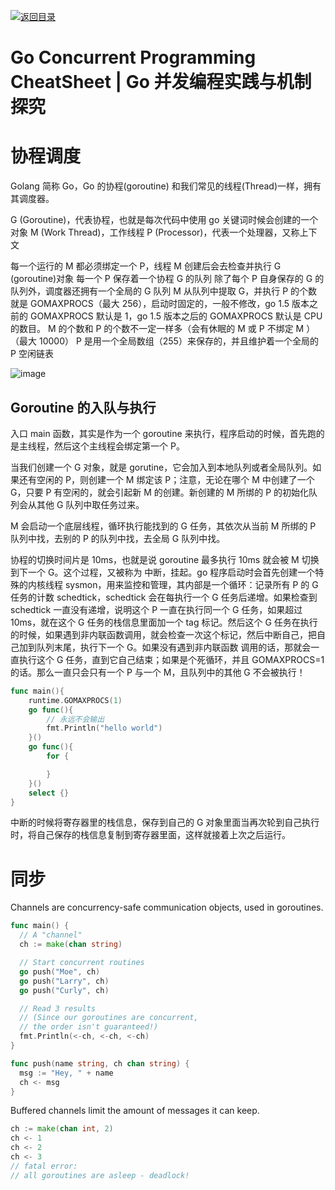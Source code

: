 [![返回目录](https://parg.co/UCb)](https://github.com/wx-chevalier/Awesome-CheatSheets)

# Go Concurrent Programming CheatSheet | Go 并发编程实践与机制探究

# 协程调度

Golang 简称 Go，Go 的协程(goroutine) 和我们常见的线程(Thread)一样，拥有其调度器。

G (Goroutine)，代表协程，也就是每次代码中使用 go 关键词时候会创建的一个对象
M (Work Thread)，工作线程
P (Processor)，代表一个处理器，又称上下文

每一个运行的 M 都必须绑定一个 P，线程 M 创建后会去检查并执行 G (goroutine)对象
每一个 P 保存着一个协程 G 的队列
除了每个 P 自身保存的 G 的队列外，调度器还拥有一个全局的 G 队列
M 从队列中提取 G，并执行
P 的个数就是 GOMAXPROCS（最大 256），启动时固定的，一般不修改，go 1.5 版本之前的 GOMAXPROCS 默认是 1，go 1.5 版本之后的 GOMAXPROCS 默认是 CPU 的数目。
M 的个数和 P 的个数不一定一样多（会有休眠的 M 或 P 不绑定 M ）（最大 10000）
P 是用一个全局数组（255）来保存的，并且维护着一个全局的 P 空闲链表

![image](https://user-images.githubusercontent.com/5803001/44627050-0c1a4880-a95a-11e8-97f7-28b2be630412.png)

## Goroutine 的入队与执行

入口 main 函数，其实是作为一个 goroutine 来执行，程序启动的时候，首先跑的是主线程，然后这个主线程会绑定第一个 P。

当我们创建一个 G 对象，就是 gorutine，它会加入到本地队列或者全局队列。如果还有空闲的 P，则创建一个 M 绑定该 P；注意，无论在哪个 M 中创建了一个 G，只要 P 有空闲的，就会引起新 M 的创建。新创建的 M 所绑的 P 的初始化队列会从其他 G 队列中取任务过来。

M 会启动一个底层线程，循环执行能找到的 G 任务，其依次从当前 M 所绑的 P 队列中找，去别的 P 的队列中找，去全局 G 队列中找。

协程的切换时间片是 10ms，也就是说 goroutine 最多执行 10ms 就会被 M 切换到下一个 G。这个过程，又被称为 中断，挂起。go 程序启动时会首先创建一个特殊的内核线程 sysmon，用来监控和管理，其内部是一个循环：记录所有 P 的 G 任务的计数 schedtick，schedtick 会在每执行一个 G 任务后递增。如果检查到 schedtick 一直没有递增，说明这个 P 一直在执行同一个 G 任务，如果超过 10ms，就在这个 G 任务的栈信息里面加一个 tag 标记。然后这个 G 任务在执行的时候，如果遇到非内联函数调用，就会检查一次这个标记，然后中断自己，把自己加到队列末尾，执行下一个 G。如果没有遇到非内联函数 调用的话，那就会一直执行这个 G 任务，直到它自己结束；如果是个死循环，并且 GOMAXPROCS=1 的话。那么一直只会只有一个 P 与一个 M，且队列中的其他 G 不会被执行！

```go
func main(){
    runtime.GOMAXPROCS(1)
    go func(){
        // 永远不会输出
    	fmt.Println("hello world")
    }()
    go func(){
    	for {

    	}
    }()
    select {}
}
```

中断的时候将寄存器里的栈信息，保存到自己的 G 对象里面当再次轮到自己执行时，将自己保存的栈信息复制到寄存器里面，这样就接着上次之后运行。

# 同步

Channels are concurrency-safe communication objects, used in goroutines.

```go
func main() {
  // A "channel"
  ch := make(chan string)

  // Start concurrent routines
  go push("Moe", ch)
  go push("Larry", ch)
  go push("Curly", ch)

  // Read 3 results
  // (Since our goroutines are concurrent,
  // the order isn't guaranteed!)
  fmt.Println(<-ch, <-ch, <-ch)
}

func push(name string, ch chan string) {
  msg := "Hey, " + name
  ch <- msg
}
```

Buffered channels limit the amount of messages it can keep.

```go
ch := make(chan int, 2)
ch <- 1
ch <- 2
ch <- 3
// fatal error:
// all goroutines are asleep - deadlock!
```
